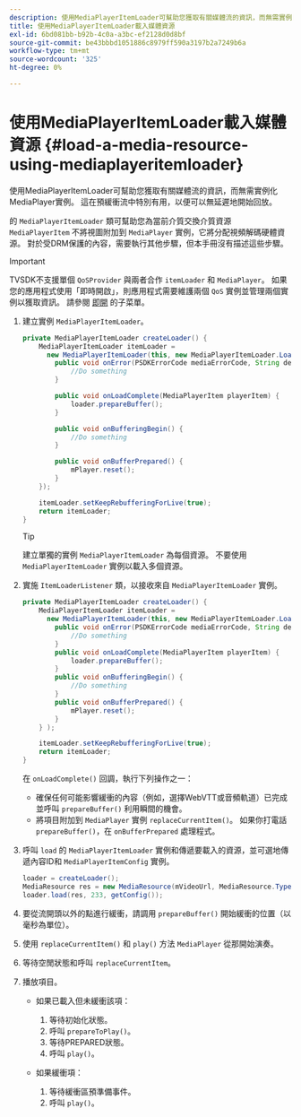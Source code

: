 ```yaml
---
description: 使用MediaPlayerItemLoader可幫助您獲取有關媒體流的資訊，而無需實例化MediaPlayer實例。 這在預緩衝流中特別有用，以便可以無延遲地開始回放。
title: 使用MediaPlayerItemLoader載入媒體資源
exl-id: 6bd081bb-b92b-4c0a-a3bc-ef2128d0d8bf
source-git-commit: be43bbbd1051886c8979ff590a3197b2a7249b6a
workflow-type: tm+mt
source-wordcount: '325'
ht-degree: 0%

---
```


# 使用MediaPlayerItemLoader載入媒體資源 {#load-a-media-resource-using-mediaplayeritemloader}

使用MediaPlayerItemLoader可幫助您獲取有關媒體流的資訊，而無需實例化MediaPlayer實例。 這在預緩衝流中特別有用，以便可以無延遲地開始回放。

的 `MediaPlayerItemLoader` 類可幫助您為當前介質交換介質資源 `MediaPlayerItem` 不將視圖附加到 `MediaPlayer` 實例，它將分配視頻解碼硬體資源。 對於受DRM保護的內容，需要執行其他步驟，但本手冊沒有描述這些步驟。

>[!IMPORTANT]
>
>TVSDK不支援單個 `QoSProvider` 與兩者合作 `itemLoader` 和 `MediaPlayer`。 如果您的應用程式使用「即時開啟」，則應用程式需要維護兩個 `QoS` 實例並管理兩個實例以獲取資訊。 請參閱  [即開](../../content-playback-options/buffering-configuration/c-psdk-android-2.7-instant-on.md) 的子菜單。

1. 建立實例 `MediaPlayerItemLoader`。

   ```java
   private MediaPlayerItemLoader createLoader() { 
       MediaPlayerItemLoader itemLoader =   
         new MediaPlayerItemLoader(this, new MediaPlayerItemLoader.LoaderListener() { 
           public void onError(PSDKErrorCode mediaErrorCode, String description) { 
               //Do something 
           } 
   
           public void onLoadComplete(MediaPlayerItem playerItem) { 
               loader.prepareBuffer(); 
           } 
   
           public void onBufferingBegin() { 
               //Do something 
           } 
   
           public void onBufferPrepared() { 
               mPlayer.reset(); 
           }  
       }); 
   
       itemLoader.setKeepRebufferingForLive(true); 
       return itemLoader; 
   } 
   ```

   >[!TIP]
   >
   >建立單獨的實例 `MediaPlayerItemLoader` 為每個資源。 不要使用 `MediaPlayerItemLoader` 實例以載入多個資源。

1. 實施 `ItemLoaderListener` 類，以接收來自 `MediaPlayerItemLoader` 實例。

   ```java
   private MediaPlayerItemLoader createLoader() { 
       MediaPlayerItemLoader itemLoader =   
         new MediaPlayerItemLoader(this, new MediaPlayerItemLoader.LoaderListener() { 
           public void onError(PSDKErrorCode mediaErrorCode, String description) { 
               //Do something 
           } 
           public void onLoadComplete(MediaPlayerItem playerItem) { 
               loader.prepareBuffer(); 
           } 
           public void onBufferingBegin() { 
               //Do something 
           } 
           public void onBufferPrepared() { 
               mPlayer.reset(); 
           }  
       } ); 
   
       itemLoader.setKeepRebufferingForLive(true); 
       return itemLoader; 
   }
   ```

   在 `onLoadComplete()` 回調，執行下列操作之一：

   * 確保任何可能影響緩衝的內容（例如，選擇WebVTT或音頻軌道）已完成並呼叫 `prepareBuffer()` 利用瞬間的機會。
   * 將項目附加到 `MediaPlayer` 實例 `replaceCurrentItem()`。
   如果你打電話 `prepareBuffer()`，在 `onBufferPrepared` 處理程式。

1. 呼叫 `load` 的 `MediaPlayerItemLoader` 實例和傳遞要載入的資源，並可選地傳遞內容ID和 `MediaPlayerItemConfig` 實例。

   ```java
   loader = createLoader(); 
   MediaResource res = new MediaResource(mVideoUrl, MediaResource.Type.HLS, metadata); 
   loader.load(res, 233, getConfig());
   ```

1. 要從流開頭以外的點進行緩衝，請調用 `prepareBuffer()` 開始緩衝的位置（以毫秒為單位）。
1. 使用 `replaceCurrentItem()` 和 `play()` 方法 `MediaPlayer` 從那開始演奏。
1. 等待空閒狀態和呼叫 `replaceCurrentItem`。
1. 播放項目。

   * 如果已載入但未緩衝該項：

      1. 等待初始化狀態。
      1. 呼叫 `prepareToPlay()`。
      1. 等待PREPARED狀態。
      1. 呼叫 `play()`。
   * 如果緩衝項：

      1. 等待緩衝區預準備事件。
      1. 呼叫 `play()`。
